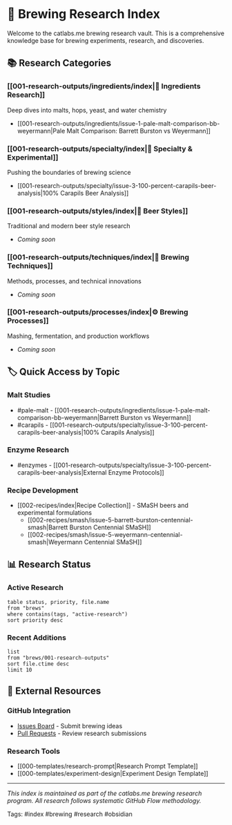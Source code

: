 # 🍺 Brewing Research Index

Welcome to the catlabs.me brewing research vault. This is a comprehensive knowledge base for brewing experiments, research, and discoveries.

## 📚 Research Categories

### [[001-research-outputs/ingredients/index|🌾 Ingredients Research]]
Deep dives into malts, hops, yeast, and water chemistry
- [[001-research-outputs/ingredients/issue-1-pale-malt-comparison-bb-weyermann|Pale Malt Comparison: Barrett Burston vs Weyermann]]

### [[001-research-outputs/specialty/index|🧪 Specialty & Experimental]]
Pushing the boundaries of brewing science
- [[001-research-outputs/specialty/issue-3-100-percent-carapils-beer-analysis|100% Carapils Beer Analysis]]

### [[001-research-outputs/styles/index|🍻 Beer Styles]]
Traditional and modern beer style research
- *Coming soon*

### [[001-research-outputs/techniques/index|🔧 Brewing Techniques]]
Methods, processes, and technical innovations
- *Coming soon*

### [[001-research-outputs/processes/index|⚙️ Brewing Processes]]
Mashing, fermentation, and production workflows
- *Coming soon*

## 🏷️ Quick Access by Topic

### Malt Studies
- #pale-malt - [[001-research-outputs/ingredients/issue-1-pale-malt-comparison-bb-weyermann|Barrett Burston vs Weyermann]]
- #carapils - [[001-research-outputs/specialty/issue-3-100-percent-carapils-beer-analysis|100% Carapils Analysis]]

### Enzyme Research
- #enzymes - [[001-research-outputs/specialty/issue-3-100-percent-carapils-beer-analysis|External Enzyme Protocols]]

### Recipe Development
- [[002-recipes/index|Recipe Collection]] - SMaSH beers and experimental formulations
  - [[002-recipes/smash/issue-5-barrett-burston-centennial-smash|Barrett Burston Centennial SMaSH]]
  - [[002-recipes/smash/issue-5-weyermann-centennial-smash|Weyermann Centennial SMaSH]]

## 📊 Research Status

### Active Research
```dataview
table status, priority, file.name
from "brews"
where contains(tags, "active-research")
sort priority desc
```

### Recent Additions
```dataview
list
from "brews/001-research-outputs"
sort file.ctime desc
limit 10
```

## 🔗 External Resources

### GitHub Integration
- [Issues Board](https://github.com/alchemycat/catlabs.me/issues) - Submit brewing ideas
- [Pull Requests](https://github.com/alchemycat/catlabs.me/pulls) - Review research submissions

### Research Tools
- [[000-templates/research-prompt|Research Prompt Template]]
- [[000-templates/experiment-design|Experiment Design Template]]

---
*This index is maintained as part of the catlabs.me brewing research program. All research follows systematic GitHub Flow methodology.*

Tags: #index #brewing #research #obsidian